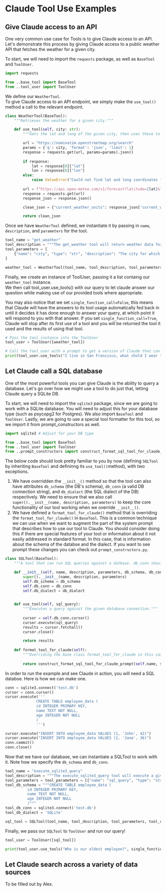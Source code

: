 # Claude Tool Use Examples
## Give Claude access to an API <a id="api-example"></a>
One very common use case for Tools is to give Claude access to an API. Let's demonstrate this process by giving Claude access to a public weather API that fetches the weather for a given city.

To start, we will need to import the `requests` package, as well as `BaseTool` and `ToolUser`.
```python
import requests

from ..base_tool import BaseTool
from ..tool_user import ToolUser
```

We define our `WeatherTool`.  
To give Claude access to an API endpoint, we simply make the `use_tool()` method a call to the relevant endpoint.
```python
class WeatherTool(BaseTool):
    """Retrieves the weather for a given city."""

    def use_tool(self, city: str):
        """Gets the lat and long of the given city, then uses these to get the weater forecast from the public open-meteo API."""

        url = "https://nominatim.openstreetmap.org/search"
        params = {'q': city, 'format': 'json', 'limit': 1}
        response = requests.get(url, params=params).json()
        
        if response:
            lat = response[0]["lat"]
            lon = response[0]["lon"]
        else:
            raise ValueError("Could not find lat and long coordinates for given place.")
        
        url = f"https://api.open-meteo.com/v1/forecast?latitude={lat}&longitude={lon}&current_weather=true"
        response = requests.get(url)
        response_json = response.json()

        clean_json = {"current_weather_units": response_json['current_weather_units'], "current_weather": response_json['current_weather']}

        return clean_json
```

Once we have `WeatherTool` defined, we instantiate it by passing in `name`, `description`, and `parameters` for the tool.
```python
tool_name = "get_weather"
tool_description = """The get_weather tool will return weather data for a given city, including temperature and wind speed."""
tool_parameters = [
    {"name": "city", "type": "str", "description": "The city for which you would like the weather."} 
]

weather_tool = WeatherTool(tool_name, tool_description, tool_parameters)
```

Finally, we create an instance of ToolUser, passing it a list containg our `weather_tool` instance.  
We then call tool_user.use_tools() with our query to let claude answer our question while making use of our provided tools where appropriate.

You may also notice that we set `single_function_call=False`, this means that Claude will have the answers to its tool usage automatically fed back in until it decides it has done enough to answer your query, at which point it will respond to you with that answer. If you set `single_function_call=True`, Claude will stop after its first use of a tool and you will be returned the tool it used and the results of using that tool.
```python
# Pass the tool instance into the ToolUser
tool_user = ToolUser([weather_tool])

# Call the tool_user with a prompt to get a version of Claude that can use your tools!
print(tool_user.use_tools("I live in San Francisco, what shold I wear today?", single_function_call=False))
```

## Let Claude call a SQL database <a id="sql-example"></a>
One of the most powerful tools you can give Claude is the ability to query a database. Let's go over how we might use a tool to do just that, letting Claude query a SQLite DB.


To start, we will need to import the `sqlite3` package, since we are going to work with a SQLite database. You will need to adjust this for your database type (such as psycopg2 for Postgres). We also import `BaseTool` and `ToolUser`. Lastly, we are going to use a special tool formatter for this tool, so we import it from prompt_constructors as well.
```python
import sqlite3 # Adjust for your DB type

from ..base_tool import BaseTool
from ..tool_user import ToolUser
from ..prompt_constructors import construct_format_sql_tool_for_claude_prompt # Special fromatting that we want to define for SQL tools, will discuss more later
```

The below code should look pretty familiar to you by now (defining `SQLTool` by inheriting `BaseTool` and defininng its `use_tool()`method), with two exceptions.  
1. We have overridden the `__init__()` method so that the tool can also have attributes `db_schema` (the DB's schema), `db_conn` (a valid DB connection string), and `db_dialect` (the SQL dialect of the DB) respectively. We need to ensure that we also call `super().__init__(name, description, parameters)` to keep the core functionality of our tool working when we override `__init__()`.  
2. We have defined a `format_tool_for_claude()` method that is overriding the `format_tool_for_claude()` in `BaseTool`. This is a common technique we can use when we want to augment the part of the system prompt that describes how to use our tool to Claude. You should consider doing this if there are special features of your tool or information about it not easily addressed in standard format. In this case, that is information about the schema of the databse and the dialect. If you want to see prompt these changes you can check out `prompt_constructors.py`.
```python
class SQLTool(BaseTool):
    """A tool that can run SQL queries against a datbase. db_conn should be a connection string such as sqlite3.connect('test.db')"""

    def __init__(self, name, description, parameters, db_schema, db_conn, db_dialect):
        super().__init__(name, description, parameters)
        self.db_schema = db_schema
        self.db_conn = db_conn
        self.db_dialect = db_dialect

    
    def use_tool(self, sql_query):
        """Executes a query against the given database connection."""
       
        cursor = self.db_conn.cursor()
        cursor.execute(sql_query)
        results = cursor.fetchall()
        cursor.close()

        return results
    
    def format_tool_for_claude(self):
        """Overriding the base class format_tool_for_claude in this case, which we don't always do. Returns a formatted representation of the tool suitable for the Claude system prompt."""
        
        return construct_format_sql_tool_for_claude_prompt(self.name, self.description, self.parameters, self.db_schema, self.db_dialect)
```

In order to run the example and see Claude in action, you will need a SQL databse. Here is how we can make one.
```python
conn = sqlite3.connect('test.db')
cursor = conn.cursor()
cursor.execute('''
              CREATE TABLE employee_data (
              id INTEGER PRIMARY KEY, 
              name TEXT NOT NULL,
              age INTEGER NOT NULL
              )
              ''')  

cursor.execute("INSERT INTO employee_data VALUES (1, 'John', 42)")
cursor.execute("INSERT INTO employee_data VALUES (2, 'Jane', 36)")
conn.commit()
conn.close()
```

Now that we have our database, we can instantiate a SQLTool to work with it. Note how we specify the `db_schema` and `db_conn`.
```python
tool_name = "execute_sqlite3_query"
tool_description = """The execute_sqlite3_query tool will execute a given sql query against a sql database with the provided schema and return the results of that query. It will return to you the results of that query."""
tool_parameters = tool_parameters = [{"name": "sql_query", "type": "str", "description": "The query to run."}]
tool_db_schema = """CREATE TABLE employee_data (
          id INTEGER PRIMARY KEY, 
          name TEXT NOT NULL,
          age INTEGER NOT NULL
          )"""
tool_db_conn = sqlite3.connect('test.db')
tool_db_dialect = 'SQLite'

sql_tool = SQLTool(tool_name, tool_description, tool_parameters, tool_db_schema, tool_db_conn, tool_db_dialect)
```

Finally, we pass our `SQLTool` to `ToolUser` and run our query!
```python
tool_user = ToolUser([sql_tool])

print(tool_user.use_tools("Who is our oldest employee?", single_function_call=False))
```

## Let Claude search across a variety of data sources <a id="search-example"></a>
To be filled out by Alex.